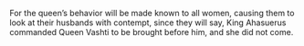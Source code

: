 For the queen’s behavior will be made known to all women, causing them to look at their husbands with contempt, since they will say, King Ahasuerus commanded Queen Vashti to be brought before him, and she did not come.
